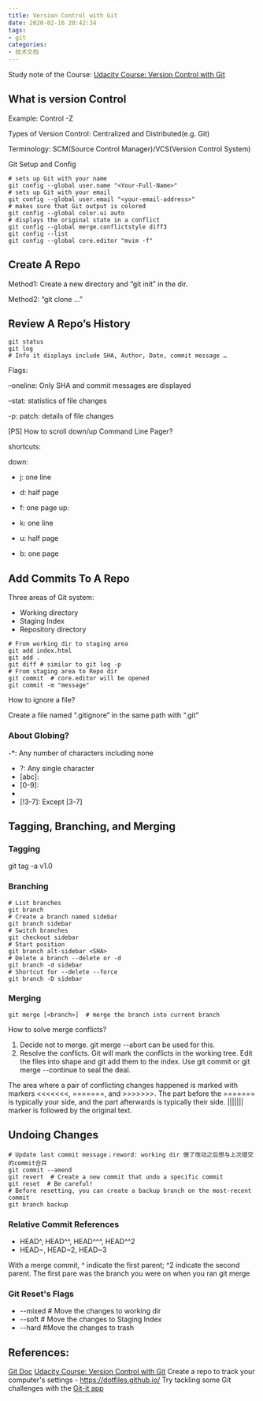 ```yaml
---
title: Version Control with Git
date: 2020-02-16 20:42:34
tags:
- git
categories:
- 技术文档
---
```


Study note of the Course: [Udacity Course: Version Control with Git](https://www.udacity.com/course/version-control-with-git--ud123)

## What is version Control
Example: Control -Z

Types of Version Control: Centralized and Distributed(e.g. Git)

Terminology: SCM(Source Control Manager)/VCS(Version Control System)

Git Setup and Config
```
# sets up Git with your name
git config --global user.name "<Your-Full-Name>"
# sets up Git with your email
git config --global user.email "<your-email-address>"
# makes sure that Git output is colored
git config --global color.ui auto
# displays the original state in a conflict
git config --global merge.conflictstyle diff3
git config --list
git config --global core.editor "mvim -f"
```
<!--more-->

## Create A Repo
Method1: Create a new directory and “git init” in the dir.

Method2: “git clone …”

## Review A Repo’s History
```
git status
git log
# Info it displays include SHA, Author, Date, commit message …
```

Flags:

–oneline: Only SHA and commit messages are displayed

–stat: statistics of file changes

-p: patch: details of file changes

[PS] How to scroll down/up Command Line Pager?

shortcuts:

down:

- j: one line
- d: half page
- f: one page
up:

- k: one line
- u: half page
- b: one page

## Add Commits To A Repo
Three areas of Git system:

- Working directory
- Staging Index
- Repository directory
```
# From working dir to staging area
git add index.html
git add .
git diff # similar to git log -p
# From staging area to Repo dir
git commit  # core.editor will be opened
git commit -m "message"
```

How to ignore a file?

Create a file named “.gitignore” in the same path with “.git”

### About Globing?

-\*: Any number of characters including none
- \?: Any single character
- [abc]:
- [0-9]:
- [!C]: Except 'C'
- [!3-7]: Except [3-7]

## Tagging, Branching, and Merging
### Tagging
git tag -a v1.0 <SHA>
### Branching
```
# List branches
git branch
# Create a branch named sidebar
git branch sidebar
# Switch branches
git checkout sidebar
# Start position
git branch alt-sidebar <SHA>
# Delete a branch --delete or -d
git branch -d sidebar
# Shortcut for --delete --force
git branch -D sidebar
```
### Merging
`git merge [<branch>]  # merge the branch into current branch`

How to solve merge conflicts?
1. Decide not to merge. git merge --abort can be used for this.
2. Resolve the conflicts. Git will mark the conflicts in the working tree. Edit the files into shape and git add them to the index. Use git commit or git merge --continue to seal the deal. 

The area where a pair of conflicting changes happened is marked with markers <<<<<<<, =======, and >>>>>>>. The part before the ======= is typically your side, and the part afterwards is typically their side.  ||||||| marker is followed by the original text.

## Undoing Changes
```
# Update last commit message；reword: working dir 做了改动之后想与上次提交的commit合并
git commit --amend
git revert  # Create a new commit that undo a specific commit
git reset  # Be careful!
# Before resetting, you can create a backup branch on the most-recent commit
git branch backup
```
### Relative Commit  References
- HEAD^, HEAD^^, HEAD^^^, HEAD^^2
- HEAD~, HEAD~2, HEAD~3

With a merge commit, ^ indicate the first parent; ^2  indicate the second parent. The first pare was the branch you were on when you ran git merge

### Git Reset's Flags

- --mixed  # Move the changes to working dir
- --soft # Move the changes to Staging Index
- --hard #Move the changes to trash

## References:
[Git Doc](https://git-scm.com/docs)
[Udacity Course: Version Control with Git](https://www.udacity.com/course/version-control-with-git--ud123)
Create a repo to track your computer's settings - https://dotfiles.github.io/
Try tackling some Git challenges with the [Git-it app](https://github.com/jlord/git-it-electron)



